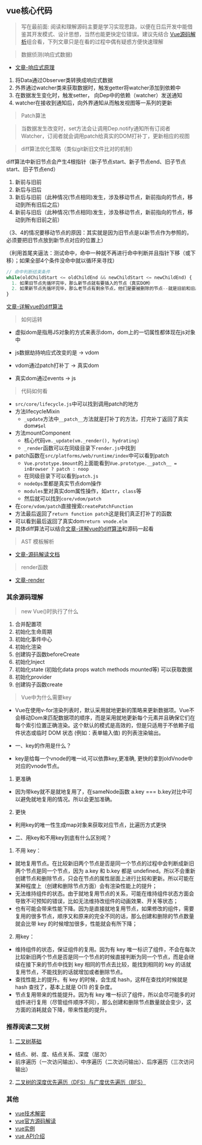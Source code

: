<!--
 * @Author: your name
 * @Date: 2021-03-10 20:29:58
 * @LastEditTime: 2021-03-30 14:37:33
 * @LastEditors: Please set LastEditors
 * @Description: In User Settings Edit
 * @FilePath: \knowTech\Vue-PARK\VUE核心\vue核心代码解析\README.md
-->


## vue核心代码

> 写在最前面: 阅读和理解源码主要是学习实现思路，以便在日后开发中能借鉴其开发模式、设计思想，当然也能更快定位错误。建议先结合 [Vue源码解析](https://vue-js.com/learn-vue/reactive/#_1-%E5%89%8D%E8%A8%80)组合看，下列文章只是在看的过程中偶有疑惑方便快速理解

> 数据侦测(响应式数据)
- [文章-响应式原理](https://blog.csdn.net/qq_30868289/article/details/106690837)

1. 将Data通过Observer类转换成响应式数据
2. 外界通过watcher类来获取数据时，触发getter将watcher添加到依赖中
3. 在数据发生变化时，触发setter， 向Dep中的依赖（watcher）发送通知
4. watcher在接收到通知后，向外界通知从而触发视图等一系列的更新


> Patch算法

> 当数据发生改变时，set方法会让调用Dep.notify通知所有订阅者Watcher，订阅者就会调用patch给真实的DOM打补丁，更新相应的视图

> diff算法优化策略（类似git新旧文件比对的机制）

diff算法中新旧节点会产生4根指针（新子节点start、新子节点end、旧子节点start、旧子节点end）

1. 新前与旧前
2. 新后与旧后
3. 新后与旧前（此种情况(节点相同)发生，涉及移动节点，新前指向的节点，移动到所有旧后之后）
4. 新前与旧后（此种情况(节点相同)发生，涉及移动节点，新前指向的节点，移动到所有旧前之前）

（3、4的情况要移动节点的原因：其实就是因为旧节点是以新节点作为参照的，必须要把旧节点放到新节点对应的位置上）

（利用首尾夹逼法：测试命中，命中一种就不再进行命中判断并且指针下移（或下移）；如果全部4个条件没命中就以循环来寻找）

```js
// 命中判断结束条件
while(oldChildStart <= oldChildEnd && newChildStart <= newChildEnd) { 
  1. 如果旧节点先循环完毕，那么新节点就有要插入的节点（真实DOM）
  2. 如果新节点先循环完毕，那么老节点有剩余节点，他们是要被删除的节点--就是旧前和旧后之间的节点（真实DOM）
}
```

[文章-详解vue的diff算法](https://www.cnblogs.com/wind-lanyan/p/9061684.html)

> 如何运转

* 虚拟dom是指用JS对象的方式来表示dom，dom上的一切属性都体现在js对象中 

* js数据劫持响应式改变的是 -> vdom
* vdom通过patch打补丁 -> 真实dom
* 真实dom通过events -> js

> 代码如何看

* `src/core/lifecycle.js`中可以找到调用patch的地方
* 方法lifecycleMixin
  * `_update`方法中`__patch__`方法就是打补丁的方法，打完补丁返回了真实dom`#$el`
* 方法mountComponent
  * 核心代码`vm._update(vm._render(), hydrating)`
  * `_render`函数可以在同级目录下`render.js`中找到
* patch函数在`src/platforms/web/runtime/index`中可以看到patch
  * `Vue.prototype.$mount`的上面能看到`Vue.prototype.__patch__ = inBrowser ? patch : noop`
  * 在同级目录下可以看到`patch.js`
  * `nodeOps`里都是真实节点dom操作
  * `modules`里对真实dom属性操作，如`attr`，`class`等
  * 然后就可以找到`core/vdom/patch`
* 在`core/vdom/patch`直接搜索`createPatchFunction`
 * 方法最后返回了`return function patch`这是我们真正打补丁的函数
 * 可以看到最后返回了真实dom`return vnode.elm`
 * 具体diff算法可以结合[文章-详解vue的diff算法](https://www.cnblogs.com/wind-lanyan/p/9061684.html)和源码一起看


> AST 模板解析



- [文章-源码解读文档](https://blog.csdn.net/qq_36259513/article/details/103794779)

> render函数
- [文章-render](https://www.zhihu.com/question/406354817)


### 其余源码理解

> new Vue()时执行了什么

1. 合并配置项
2. 初始化生命周期
3. 初始化事件中心
4. 初始化渲染
5. 创建钩子函数beforeCreate 
6. 初始化Inject
7. 初始化state (初始化data props watch methods mounted等) 可以获取数据
8. 初始化provider
9. 创建钩子函数create

> Vue中为什么需要key

* Vue在使用v-for渲染列表时，默认采用就地更新的策略来更新数据项。Vue不会移动Dom来匹配数据项的顺序，而是采用就地更新每个元素并且确保它们在每个索引位置正确渲染。这个默认的模式是高效的，但是只适用于不依赖子组件状态或临时 DOM 状态 (例如：表单输入值) 的列表渲染输出。

* 一、key的作用是什么？
* key是给每一个vnode的唯一id,可以依靠key,更准确, 更快的拿到oldVnode中对应的vnode节点。
1. 更准确

* 因为带key就不是就地复用了，在sameNode函数 a.key === b.key对比中可以避免就地复用的情况。所以会更加准确。

2. 更快

* 利用key的唯一性生成map对象来获取对应节点，比遍历方式更快

* 二、用key和不用key到底有什么区别呢？

1. 不用 key：

* 就地复用节点。在比较新旧两个节点是否是同一个节点的过程中会判断成新旧两个节点是同一个节点，因为 a.key 和 b.key 都是 undefined。所以不会重新创建节点和删除节点，只会在节点的属性层面上进行比较和更新。所以可能在某种程度上（创建和删除节点方面）会有渲染性能上的提升；
* 无法维持组件的状态。由于就地复用节点的关系，可能在维持组件状态方面会导致不可预知的错误，比如无法维持改组件的动画效果、开关等状态；
* 也有可能会带来性能下降。因为是直接就地复用节点，如果修改的组件，需要复用的很多节点，顺序又和原来的完全不同的话，那么创建和删除的节点数量就会比带 key 的时候增加很多，性能就会有所下降；

2. 用key：

* 维持组件的状态，保证组件的复用。因为有 key 唯一标识了组件，不会在每次比较新旧两个节点是否是同一个节点的时候直接判断为同一个节点，而是会继续在接下来的节点中找到 key 相同的节点去比较，能找到相同的 key 的话就复用节点，不能找到的话就增加或者删除节点。
* 查找性能上的提升。有 key 的时候，会生成 hash，这样在查找的时候就是 hash 查找了，基本上就是 O(1) 的复杂度。
* 节点复用带来的性能提升。因为有 key 唯一标识了组件，所以会尽可能多的对组件进行复用（尽管组件顺序不同），那么创建和删除节点数量就会变少，这方面的消耗就会下降，带来性能的提升。


### 推荐阅读二叉树
1. [二叉树基础](https://www.jianshu.com/p/bf73c8d50dc2)
*  结点、树、度、结点关系、深度（层次）
*  前序遍历（一次访问输出）、中序遍历（二次访问输出）、后序遍历（三次访问输出）
2. [二叉树的深度优先遍历（DFS）与广度优先遍历（BFS）](https://www.jianshu.com/p/473090b9490d)

### 其他
 - [vue技术解密](https://ustbhuangyi.github.io/vue-analysis/v2/reactive/getters.html#%E8%BF%87%E7%A8%8B%E5%88%86%E6%9E%90)
 - [vue官方源码解读](https://vue-js.com/learn-vue/virtualDOM/patch.html#_2-patch) 
 - [vue实例](https://cn.vuejs.org/v2/guide/instance.html) 
 - [vue API介绍](https://cn.vuejs.org/v2/guide/syntax.html) 

















